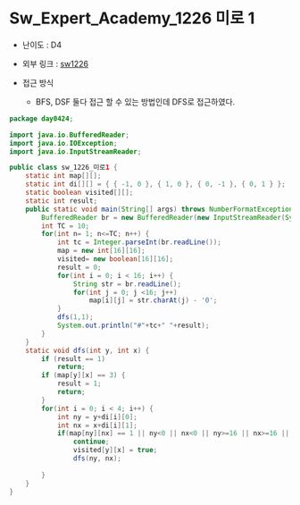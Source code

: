 Sw_Expert_Academy_1226 미로 1
=============
* 난이도 : D4
* 외부 링크 : [sw1226](https://swexpertacademy.com/main/code/problem/problemDetail.do?problemLevel=4&contestProbId=AV14vXUqAGMCFAYD&categoryId=AV14vXUqAGMCFAYD&categoryType=CODE&problemTitle=&orderBy=PASS_RATE&selectCodeLang=ALL&select-1=4&pageSize=10&pageIndex=1&&&&&&&&&&)

* 접근 방식
	+ BFS, DSF 둘다 접근 할 수 있는 방법인데 DFS로 접근하였다.
```java
package day0424;

import java.io.BufferedReader;
import java.io.IOException;
import java.io.InputStreamReader;

public class sw_1226_미로1 {
	static int map[][];
	static int di[][] = { { -1, 0 }, { 1, 0 }, { 0, -1 }, { 0, 1 } };
	static boolean visited[][];
	static int result;
	public static void main(String[] args) throws NumberFormatException, IOException {
		BufferedReader br = new BufferedReader(new InputStreamReader(System.in));
		int TC = 10;
		for(int n= 1; n<=TC; n++) {
			int tc = Integer.parseInt(br.readLine());
			map = new int[16][16];
			visited= new boolean[16][16];
			result = 0;
			for(int i = 0; i < 16; i++) {
				String str = br.readLine();
				for(int j = 0; j <16; j++)
					map[i][j] = str.charAt(j) - '0';
			}
			dfs(1,1);
			System.out.println("#"+tc+" "+result);
		}
	}
	static void dfs(int y, int x) {
		if (result == 1)
			return;
		if (map[y][x] == 3) {
			result = 1;
			return;
		}
		for(int i = 0; i < 4; i++) {
			int ny = y+di[i][0];
			int nx = x+di[i][1];
			if(map[ny][nx] == 1 || ny<0 || nx<0 || ny>=16 || nx>=16 || visited[ny][nx]) 
				continue;
				visited[y][x] = true;
				dfs(ny, nx);
			
		}
	}
}

